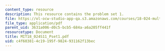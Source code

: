 ```yaml
---
content_type: resource
description: This resource contains the problem set 1.
file: https://ol-ocw-studio-app-qa.s3.amazonaws.com/courses/18-024-multivariable-calculus-with-theory-spring-2011/c4f603814c19195f9824931162f13bec_MIT18_024S11_Pset1.pdf
file_type: application/pdf
parent_uid: 3631a006-d0c5-bcb5-684a-a6a205ff441f
resourcetype: Document
title: MIT18_024S11_Pset1.pdf
uid: c4f60381-4c19-195f-9824-931162f13bec
---
```

